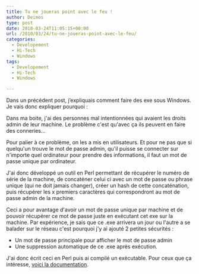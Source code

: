 ```yaml
---
title: Tu ne joueras point avec le feu !
author: Deimos
type: post
date: 2010-03-24T11:05:15+00:00
url: /2010/03/24/tu-ne-joueras-point-avec-le-feu/
categories:
  - Developement
  - Hi-Tech
  - Windows
tags:
  - Developement
  - Hi-Tech
  - Windows

---
```


Dans un précédent post, j’expliquais comment faire des exe sous Windows. Je vais donc expliquer pourquoi :

Dans ma boite, j'ai des personnes mal intentionnées qui avaient les droits admin de leur machine. Le problème c'est qu'avec ça ils peuvent en faire des conneries...

Pour palier à ce problème, on les a mis en utilisateurs. Et pour ne pas que si quelqu'un trouve le mot de passe admin, qu'il puisse se connecter sur n'importe quel ordinateur pour prendre des informations, il faut un mot de passe unique par ordinateur.

J'ai donc développé un outil en Perl permettant de récupérer le numéro de série de la machine, de concaténer celui ci avec un mot de passe ou phrase unique (qui ne doit jamais changer), créer un hash de cette concaténation, puis récupérer les x premiers caractères qui correspondront au mot de passe admin de la machine.

Ceci a pour avantage d'avoir un mot de passe unique par machine et de pouvoir récupérer ce mot de passe juste en exécutant cet exe sur la machine. Par expérience, je sais que ce .exe arrivera un jour ou l'autre a se balader sur le réseau c'est pourquoi j'y ai ajouté 2 petites sécurités :

  * Un mot de passe principale pour afficher le mot de passe admin
  * Une suppression automatique de ce .exe après exécution.

J'ai donc écrit ceci en Perl puis ai compilé un exécutable. Pour ceux que ça intéresse, [voici la documentation](http://wiki.deimos.fr/Cr%C3%A9er_des_mots_de_passe_Administrateurs_unique_par_poste).
